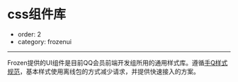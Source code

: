 # css组件库

- order: 2
- category: frozenui

---

Frozen提供的UI组件是目前QQ会员前端开发组所用的通用样式库。遵循[手Q样式规范](http://isux.oa.com/guide/mqq/vd#545)，基本样式使用离线包的方式减少请求，并提供快速接入的方案。

<script type="text/template" id="alice-module">
    <div class="alice-module">
        <div class="alice-module-head">
            <h2 class="alice-module-title">
                <a href="#"></a>
            </h2>
            <span class="alice-module-version"></span>
            <p class="alice-module-description"></p>
        </div>
    </div>
</script>

<script type="text/template" id="alice-module-demo">
    <div class="alice-module-demo">
        <h3 class="alice-module-subtitle"></h3>
        <div class="alice-module-dom"></div>
        <pre class="alice-module-code"></pre>
    </div>
</script>

<style>
.content{padding: 15px;}
.ui-avatar-tiled{display:inline-block;}
.alice-module {
    border-bottom: 1px solid #eee;    
    padding: 10;
    margin-top: 20px;
    margin-bottom: 50px;
}
.alice-module-head {
    overflow: hidden;
}
.alice-module-title {
    margin: 0;
    font-size: 28px;
    font-family: Trebuchet MS;
    display: inline;
}
.alice-module-title a {
    /*color: #7CAE23;*/
    color: #00a5e0;
    cursor: pointer;
}
.alice-module-link {
    font-size: 14px;
}
.alice-module-version {
    font-size: 12px;
    font-weight: normal;
    margin-left: 0.5em;
    color: #888;
    font-family: Menlo,Monaco,"Courier New",monospace;
}
p.alice-module-description {
    font-size: 14px;
    color: #888;
    margin: 10px 0 20px;
}
.alice-module-demo {
    position: relative;
}
.alice-module-demo:hover {
    background: #fdfdfd;
}
.alice-module-dom {
    margin-bottom: 8px;
    font-size:14px;
}
.alice-module-code {
    margin: 0!important;
}
@media (max-width: 640px){
    .alice-module-code{
    	display:none;
    }
}
h3.alice-module-subtitle {
    margin: 0;
    color: #333;
    display: block;
    padding: 20px 0;
}
.alice-module-sourcecode {
    position: absolute;
    right: 5px;
    top: 0;
    font-size: 12px;
    padding: 5px 10px;
    background: #EFFFE4;
    border-radius: 3px;
    display: none;
    z-index: 99;
    opacity: 0.8;
}

.alice-loading {
    margin-bottom: 20px;
}
.black {
    font-size: 12px;
    padding: 2px;
    border-radius: 2px;
    background: rgba(0, 0, 0, 0.55);
    color: #fff;
}
</style>

<div class="alice-modules"></div>

<script type="text/javascript">
seajs.use(['$', 'gallery/underscore/1.6.0/underscore', 'arale/popup/1.1.6/popup'], function($, _, Popup) {

 
    var deps = $('.side-area li[data-id]');
    _.each(deps, function(dep) {
        var moduleNode = $($('#alice-module').html());
        moduleNode.find('.alice-module-title a')
            .attr('href', $(dep).data('id'))
            .attr('id', 'modules-' + $(dep).data('id'))
            .html($(dep).data('id'));
        moduleNode.appendTo('.alice-modules');
        var list = substractTitle(moduleNode.find('h2'));

        $.ajax({
            url:  $(dep).data('id'),
            dataType: 'html',
            success: function(data) {
                data = $(data);
                moduleNode.find('.alice-module-description')
                    .html(data.find('.entry-content > p:first-child').html());

                data.find('.nico-insert-code').each(function(index, item) {
                    var demoNode = $($('#alice-module-demo').html());
                    item = $(item);
                    var subtitle = item.prev().html();
                    if (item.prev()[0].tagName !== 'H3' || !subtitle) {
                        subtitle = '默认';
                    }
                    
                    demoNode.find('.alice-module-subtitle').html(subtitle);
                    demoNode.find('.alice-module-dom').html(item.html());
                    
                    // 直接使用目标页面生成的高亮代码，不再动态渲染
                    var codeHtml = item.next('.highlight').find('pre').html();
                    demoNode.find('.alice-module-code').html(codeHtml);

                    moduleNode.find('.alice-loading').remove();
                    demoNode.appendTo(moduleNode);
                });

                // 中文关键词，一般放在 keywords 数组的第一个
                // 在这里写到左边索引栏中
                moduleNode.find('.alice-module-version')
                var keywords = data.find('#sidebar-wrapper .keywords').html();
                if (keywords) {
                    list.find('i').html(keywords);
                }
            }
        });
    });
    seajs.use('/static/side', function(side) {
        side.init();        
    }); 
    
    function substractTitle(item) {
        item = item.find('a');
        var list = $($('#list-template').html());
        list.find('a').html(item.html() + list.find('a').html());
        list.find('a').attr('href', '#' + item.attr('id'));
        //list.appendTo('.side-area ul');
        return list;
    }

});
</script>

